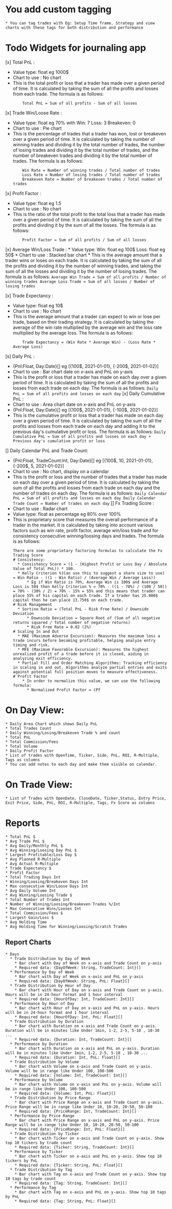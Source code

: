 # You add custom tagging
    * You can tag trades with Eg: Setup Time frame, Strategy and view charts with these tags for both distribution and performance

# Todo Widgets for journaling app

[x] Total PnL  : 
  * Value type: float eg 1000$  
  * Chart to use : No chart
  * This is the total profit or loss that a trader has made over a given period of time. It is calculated by taking the sum of all the profits and losses from each trade. The formula is as follows:
    ```
        Total PnL = Sum of all profits - Sum of all losses
    ```

[x] Trade Win/Loose Rate :
  * Value type: float eg 70% with Win: 7 Loss: 3 Breakeven: 0
  * Chart to use : Pie chart
  * This is the percentage of trades that a trader has won, lost or breakeven over a given period of time. It is calculated by taking the number of winning trades and dividing it by the total number of trades, the number of losing trades and dividing it by the total number of trades, and the number of breakeven trades and dividing it by the total number of trades. The formula is as follows:
    ```
        Win Rate = Number of winning trades / Total number of trades
        Loss Rate = Number of losing trades / Total number of trades
        Breakeven Rate = Number of breakeven trades / Total number of trades
    ```
[x] Profit Factor : 
  * Value type: float eg 1.5
  * Chart to use : No chart
  * This is the ratio of the total profit to the total loss that a trader has made over a given period of time. It is calculated by taking the sum of all the profits and dividing it by the sum of all the losses. The formula is as follows:
    ```
        Profit Factor = Sum of all profits / Sum of all losses
    ```

[x] Average Win/Loss Trade : 
    * Value type: Win: float eg 100$ Loss: float eg 50$
    * Chart to use : Stacked bar chart
    * This is the average amount that a trader wins or loses on each trade. It is calculated by taking the sum of all the profits and dividing it by the number of winning trades, and taking the sum of all the losses and dividing it by the number of losing trades. The formula is as follows:
    ```
        Average Win Trade = Sum of all profits / Number of winning trades
        Average Loss Trade = Sum of all losses / Number of losing trades
    ```

[x] Trade Expectancy : 
  * Value type: float eg 10$
  * Chart to use : No chart
  * This is the average amount that a trader can expect to win or lose per trade, based on their trading strategy. It is calculated by taking the average of the win rate multiplied by the average win and the loss rate multiplied by the average loss. The formula is as follows:
    ```
        Trade Expectancy = (Win Rate * Average Win) - (Loss Rate * Average Loss)
    ```

[s] Daily PnL :
  * {Pnl:Float, Day:Date}[] eg [{100$, 2021-01-01}, {-200$, 2021-01-02}]
  * Chart to use : Bar chart date on x-axis and PnL on y-axis
  * This is the profit or loss that a trader has made on each day over a given period of time. It is calculated by taking the sum of all the profits and losses from each trade on each day. The formula is as follows:
        ```
            Daily PnL = Sum of all profits and losses on each day
        ```
[x] Daily Cumulative PnL :
  * Chart to use : Area chart date on x-axis and PnL on y-axis
  * {Pnl:Float, Day:Date}[] eg [{100$, 2021-01-01}, {-100$, 2021-01-02}]
  * This is the cumulative profit or loss that a trader has made on each day over a given period of time. It is calculated by taking the sum of all the profits and losses from each trade on each day and adding it to the previous day's cumulative profit or loss. The formula is as follows:
        ```
            Daily Cumulative PnL = Sum of all profits and losses on each day + Previous day's cumulative profit or loss
        ```

[] Daily Calendar PnL and Trade Count:
  * {Pnl:Float, TradeCount:Int, Day:Date}[] eg [{100$, 10, 2021-01-01}, {-200$, 5, 2021-01-02}]
  * Chart to use : No chart, display on a calendar
  * This is the profit or loss and the number of trades that a trader has made on each day over a given period of time. It is calculated by taking the sum of all the profits and losses from each trade on each day and the number of trades on each day. The formula is as follows:
        ```
            Daily Calendar PnL = Sum of all profits and losses on each day
            Daily Calendar Trade Count = Number of trades on each day
        ```
[] Fx Trading Score :
  * Chart to use : Radar chart
  * Value type: float as percentage eg 80% over 100%
  * This is proprietary score that measures the overall performance of a trader in the market. It is calculated by taking into account various factors such as win rate, profit factor, average win/loss trade and for consistency consecutive winning/loosing days and trades. The formula is as follows:
    ```
    There are some proprietary factoring formulas to calculate the Fx Trading Score
    # Consistency:
      * Consistency Score = (1 - (Highest Profit or Loss Day / Absolute Value of Total PnL)) * 100.
      * Kelly Criterion %(Can use this to suggest a share size to use) = Win Ratio - ((1 - Win Ratio) / (Average Win / Average Loss))
          * Eg if Win Ratio is 70%, Average Win is 100$ and Average Loss is 50$ then Kelly Criterion % = 70% - ((1 - 70%) / (100 / 50)) = 70% - (30% / 2) = 70% - 15% = 55% and this means that trader can place 55% of his capital on each trade. If a trader has 25.000$ capital then he can place 13.750$ on each trade. 
    # Risk Management
      * Sortino Ratio = (Total PnL - Risk Free Rate) / Downside Deviation
          * Downside Deviation = Square Root of (Sum of all negative returns squared / Total number of negative returns)
          * Risk Free Rate = 0.02 (2%)
    # Scaling In and Out
      * MAE (Maximum Adverse Excursion): Measures the maximum loss a trade incurs before becoming profitable, helping analyze entry timing and risk.
      * MFE (Maximum Favorable Excursion): Measures the highest unrealized profit of a trade before it is closed, aiding in analyzing exit efficiency.
      * Partial Fill and Order Matching Algorithms: Tracking efficiency in scaling in and out. Algorithms analyze partial entries and exits against potential full position moves to measure effectiveness.
    # Profit Factor
        * In order to normalize this value, we can use the following formula:
          * Normalized Profit Factor = (Pf 

    ```



# On Day View:
    * Daily Area Chart which shows Daily PnL
    * Total Trades Count
    * Daily Winning/Losing/Breakeven Trade % and count
    * Total PnL
    * Total Commission/Fees
    * Total Volume
    * Daily Profit Factor
    * List of trades with OpenTime, Ticker, Side, PnL, ROI, R-Multiple, Tags as columns
    * You can add notes to each day and make them visible on calendar.

# On Trade View:
    * List of Trades with OpenDate, CloseDate, Ticker,Status, Entry Price, Exit Price, Side, PnL, ROI, R-Multiple, Tags, Fx Score as columns

# Reports
    * Total PnL $
    * Avg Trade PnL $
    * Avg Daily/Monthly PnL $
    * Avg Winning/Loosing Day PnL $
    * Largest Profitable/Loss Day $
    * Avg Planned R-Multiple
    * Avg Actual R-Multiple
    * Trade Expectancy $
    * Profit Factor
    * Total Trading Days Int
    * Winning/Loosing/Breakeven Days Int
    * Max consecutive Win/Loose Days Int
    * Avg Daily Volume Int
    * Avg Winning/Loosing Trade $
    * Total Number of Trades Int
    * Number of Winning/Loosing/Breakeven Trades %/Int
    * Max Consecutive Wins/Looses Int
    * Total Commission/Fees $
    * Largest Gain/Loss $
    * Avg Holding Time
    * Avg Holding Time for Winning/Loosing/Scratch Trades
## Report Charts
    * Days 
      * Trade Distribution by Day of Week
        * Bar chart with Day of Week on x-axis and Trade Count on y-axis 
        * Required data: {DayOfWeek: String, TradeCount: Int}[]
      * Performance by Day of Week
        * Bar chart with Day of Week on x-axis and PnL on y-axis
        * Required data: {DayOfWeek: String, PnL: Float}[]
      * Trade Distribution by Hour of Day
        * Bar chart with Hour of Day on x-axis and Trade Count on y-axis. Hours will be in 24-hour format and 1 hour interval
        * Required data: {HourOfDay: Int, TradeCount: Int}[]
      * Performance by Hour of Day
        * Bar chart with Hour of Day on x-axis and PnL on y-axis. Hours will be in 24-hour format and 1 hour interval
        * Required data: {HourOfDay: Int, PnL: Float}[]
      * Trade Distribution by Duration
        * Bar chart with Duration on x-axis and Trade Count on y-axis. Duration will be in minutes like Under 1min, 1-2, 2-5, 5-10 , 10-30 ...
        * Required data: {Duration: Int, TradeCount: Int}[]
      * Performance by Duration
        * Bar chart with Duration on x-axis and PnL on y-axis. Duration will be in minutes like Under 1min, 1-2, 2-5, 5-10 , 10-30 ...
        * Required data: {Duration: Int, PnL: Float}[]
      * Trade Distribution by Volume
        * Bar chart with Volume on x-axis and Trade Count on y-axis. Volume will be in range like Under 100, 100-500 
        * Required data: {Volume: Int, TradeCount: Int}[]
      * Performance by Volume
        * Bar chart with Volume on x-axis and PnL on y-axis. Volume will be in range like Under 100, 100-500 
        * Required data: {Volume: Int, PnL: Float}[]
      * Trade Distribution by Price Range
        * Bar chart with Price Range on x-axis and Trade Count on y-axis. Price Range will be in range like Under 10, 10-20, 20-50, 50-100
        * Required data: {PriceRange: Int, TradeCount: Int}[]
      * Performance by Price Range
        * Bar chart with Price Range on x-axis and PnL on y-axis. Price Range will be in range like Under 10, 10-20, 20-50, 50-100
        * Required data: {PriceRange: Int, PnL: Float}[]
      * Trade Distribution by Ticker
        * Bar chart with Ticker on x-axis and Trade Count on y-axis. Show top 10 tickers by trade count
        * Required data: {Ticker: String, TradeCount: Int}[]
      * Performance by Ticker
        * Bar chart with Ticker on x-axis and PnL on y-axis. Show top 10 tickers by PnL
        * Required data: {Ticker: String, PnL: Float}[]
      * Trade Distribution by Tag
        * Bar chart with Tag on x-axis and Trade Count on y-axis. Show top 10 tags by trade count
        * Required data: {Tag: String, TradeCount: Int}[]
      * Performance by Tag
        * Bar chart with Tag on x-axis and PnL on y-axis. Show top 10 tags by PnL
        * Required data: {Tag: String, PnL: Float}[]